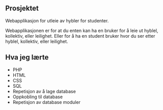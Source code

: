 Prosjektet
---
Webapplikasjon for utleie av hybler for studenter.

Webapplikasjonen er for at du enten kan ha en bruker for å leie ut hyblel, kollektiv, eller leilighet. Eller for å ha en student bruker hvor du ser etter hyblel, kollektiv, eller leilighet.

Hva jeg lærte
---
 - PHP
 - HTML
 - CSS
 - SQL
 - Repetisjon av å lage database
 - Oppkobling til database
 - Repetisjon av database moduler

